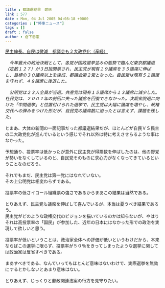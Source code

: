 ```yaml
---
title : 都議選結果　雑感
link : 577
date : Mon, 04 Jul 2005 04:08:18 +0000
categories : ["時事ニュース"]
tags : []
draft : false
author : 倉下忠憲
---
```


<A HREF="http://www.sankei.co.jp/news/050703/sei043.htm" TARGET="_blank">民主伸長、自民は微減　都議会も２大政党化（産経）</A><BR><BR>　<I>今年最大の政治決戦として、各党が国政選挙並みの態勢で臨んだ東京都議選（定数１２７）が３日投開票され、民主党が現有１９議席を３５議席に伸ばし、目標の３０議席以上を達成、都議会第２党となった。自民党は現有５１議席を守れず、４８議席に後退した。<BR><BR>　公明党は２３人全員が当選。共産党は現有１５議席から１３議席に減少した。社民党は、２００１年の前回に失った議席を回復できなかった。次期衆院選に向けた「中間選挙」と位置付けられた選挙で、民主党は大幅に議席を増やし、政権交代への弾みをつけた形だが、自民党の議席数に迫ったとは言えず、課題を残した。</I><BR><BR>とまあ、大体の新聞の一面記事だった都議選結果だが、ほとんどが自民ＶＳ民主の二大政党化が進んでいるという感じでそれ以外は特に考えさせらるような事はなかった。<BR><BR>予想通り、投票率は低かったが意外に民主党が得票数を伸ばしたのは、他の野党が勢いをなくしているのと、自民党そのものに求心力がなくなってきているということなのだろう。<BR><BR>それでもまだ、民主党は第一党にはなれていない。<BR>その上公明党は相変わらずである。<BR><BR>投票率の低さイコール組織票の強さであるからまあこの結果は当然である。<BR><BR>とりあえず、民主党も議席を伸ばして喜んでいるが、本当は憂うべき結果であろう。<BR>民主党がどのような政権交代のビジョンを描いているのかは知らないが、やはりそれは高投票率の「国民」が参加した、近年の日本にはなかった形での政治を実現して欲しいと思う。<BR><BR>投票率が低いということは、政治家全体への評価が低いというわけだから、本来ならばこの選挙に限らず、投票率が５０％をきってしまったような選挙に関しては政治家は反省すべきである。<BR><BR>まあすべきである、なんていってもほとんど意味はないわけで、実際選挙を無効にするとかしないとあまり意味はない。<BR><BR>とりあえず、じっくりと郵政関連法案の行方を見守りたい。<BR><br><br>
